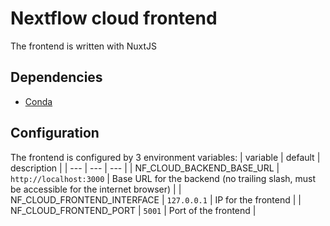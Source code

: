 # Nextflow cloud frontend
The frontend is written with NuxtJS

## Dependencies
* [Conda](https://docs.conda.io/en/latest/)

## Configuration
The frontend is configured by 3 environment variables:
| variable | default | description |
| --- | --- | --- |
| NF_CLOUD_BACKEND_BASE_URL | `http://localhost:3000` | Base URL for the backend (no trailing slash, must be accessible for the internet browser) |
| NF_CLOUD_FRONTEND_INTERFACE | `127.0.0.1` | IP for the frontend |
| NF_CLOUD_FRONTEND_PORT | `5001` | Port of the frontend |
